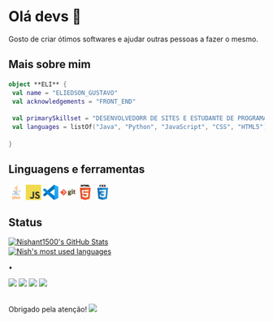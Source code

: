 # Olá devs 👋

Gosto de criar ótimos softwares e ajudar outras pessoas a fazer o mesmo.

## Mais sobre mim


```kotlin
object **ELI** {
 val name = "ELIEDSON_GUSTAVO"
 val acknowledgements = "FRONT_END"

 val primarySkillset = "DESENVOLVEDORR DE SITES E ESTUDANTE DE PROGRAMAÇÃO"
 val languages = listOf("Java", "Python", "JavaScript", "CSS", "HTML5")

}
```

## Linguagens e ferramentas
<code><img height="30"
src="https://raw.githubusercontent.com/github/explore/80688e429a7d4ef2fca1e82350fe8e3517d3494d/topics/java/java.png"></code>
<code><img height="30" src="https://raw.githubusercontent.com/github/explore/80688e429a7d4ef2fca1e82350fe8e3517d3494d/topics/javascript/javascript.png"></code>
<code><img height="30" src="https://raw.githubusercontent.com/github/explore/80688e429a7d4ef2fca1e82350fe8e3517d3494d/topics/visual-studio-code/visual-studio-code.png"></code>
<code><img height="30" src="https://raw.githubusercontent.com/github/explore/80688e429a7d4ef2fca1e82350fe8e3517d3494d/topics/git/git.png"></code>
<code><img height="30" src="https://raw.githubusercontent.com/github/explore/80688e429a7d4ef2fca1e82350fe8e3517d3494d/topics/html/html.png"></code>
<code><img height="30" src="https://raw.githubusercontent.com/github/explore/80688e429a7d4ef2fca1e82350fe8e3517d3494d/topics/css/css.png"></code>

## Status

[![Nishant1500's GitHub Stats](https://github-readme-stats.vercel.app/api?username=Nishant1500&show_icons=true&theme=radical)](https://github.com/Nishant1500?tab=overview)
<br>
<a href="https://github.com/ELIEDSON-GUSTAVO">
<img align="center" alt="Nish's most used languages" src="https://github-readme-stats.vercel.app/api/top-langs/?username=Nishant1500&layout=compact&langs_count=9&theme=radical&exclude_repo=Optifine-Mod-Coder-Pack-1.16.1,Projects"/>
</a>

<p>•</p>

<p align="left">
  <a href= "mailto:eliedsongustavo6@gmail.com" alt="Gmail"> 
  <img src="https://img.shields.io/badge/-Gmail-FF0000?style=flat-square&labelColor=FF0000&logo=gmail&logoColor=white&link=LINK-DO-SEU-GMAIL" /></a>

  <a href="https://www.linkedin.com/in/eliedson-gustavo-687bb3203" alt="Linkedin">
  <img src="https://img.shields.io/badge/-Linkedin-0e76a8?style=flat-square&logo=Linkedin&logoColor=white&link=LINK-DO-SEU-LINKEDIN" /></a>

  <a href="https://wa.me/5519992092339" alt="WhatsApp">
  <img src="https://img.shields.io/badge/-WhatsApp-25d366?style=flat-square&labelColor=25d366&logo=whatsapp&logoColor=white&link=API-DO-SEU-WHATSAPP"/></a>

  <a href="https://instagram.com/eliedson_gustavo?igshid=OGQ5ZDc2ODk2ZA==" alt="Instagram">
  <img src="https://img.shields.io/badge/-Instagram-DF0174?style=flat-square&labelColor=DF0174&logo=instagram&logoColor=white&link=LINK-DO-SEU-INSTAGRAM"/></a>
</p>
  
<br>
Obrigado pela atenção! <img src="https://media.giphy.com/media/7j2hfyeVcDtf2/giphy.gif" width="50" />
</div>
